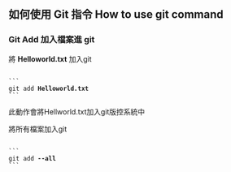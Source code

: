 ## 如何使用 Git 指令 How to use git command


### Git Add 加入檔案進 git  
將 **Helloworld.txt** 加入git  
<pre lang="no-highlight"><code>
```
git add <b>Helloworld.txt</b>
```
</code></pre>
此動作會將Hellworld.txt加入git版控系統中  


將所有檔案加入git  
<pre lang="no-highlight"><code>
```
git add <b>--all</b>
```
</code></pre>

